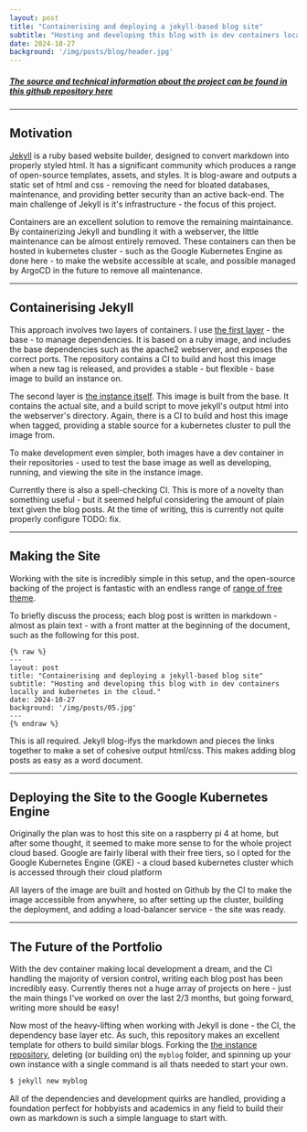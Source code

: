 ```yaml
---
layout: post
title: "Containerising and deploying a jekyll-based blog site"
subtitle: "Hosting and developing this blog with in dev containers locally and kubernetes in the cloud."
date: 2024-10-27
background: '/img/posts/blog/header.jpg'
---
```


##### [The source and technical information about the project can be found in this github repository here](https://github.com/MaxHerbs/jekyll-instance)

---
## Motivation
[Jekyll](https://jekyllrb.com/) is a ruby based website builder, designed to convert markdown into properly styled html. It has a significant community which produces a range of open-source templates, assets, and styles. It is blog-aware and outputs a static set of html and css - removing the need for bloated databases, maintenance, and providing better security than an active back-end. The main challenge of Jekyll is it's infrastructure - the focus of this project.

Containers are an excellent solution to remove the remaining maintainance. By containerizing Jekyll and bundling it with a webserver, the little maintenance can be almost entirely removed. These containers can then be hosted in kubernetes cluster - such as the Google Kubernetes Engine as done here - to make the website accessible at scale, and possible managed by ArgoCD in the future to remove all maintenance.

---
## Containerising Jekyll
This approach involves two layers of containers. I use [the first layer](https://github.com/MaxHerbs/jekyll-base) - the base - to manage dependencies. It is based on a ruby image, and includes the base dependencies such as the apache2 webserver, and exposes the correct ports. The repository contains a CI to build and host this image when a new tag is released, and provides a stable - but flexible - base image to build an instance on.

The second layer is [the instance itself](https://github.com/MaxHerbs/jekyll-instance). This image is built from the base. It contains the actual site, and a build script to move jekyll's output html into the webserver's directory. Again, there is a CI to build and host this image when tagged, providing a stable source for a kubernetes cluster to pull the image from.

To make development even simpler, both images have a dev container in their repositories - used to test the base image as well as developing, running, and viewing the site in the instance image. 

Currently there is also a spell-checking CI. This is more of a novelty than something useful - but it seemed helpful considering the amount of plain text given the blog posts. At the time of writing, this is currently not quite properly configure TODO: fix.

---
## Making the Site
Working with the site is incredibly simple in this setup, and the open-source backing of the project is fantastic with an endless range of [range of free theme](http://jekyllthemes.org/). 

To briefly discuss the process; each blog post is written in markdown - almost as plain text - with a front matter at the beginning of the document, such as the following for this post.


```
{% raw %}
---
layout: post
title: "Containerising and deploying a jekyll-based blog site"
subtitle: "Hosting and developing this blog with in dev containers locally and kubernetes in the cloud."
date: 2024-10-27
background: '/img/posts/05.jpg'
---
{% endraw %}
```

This is all required. Jekyll blog-ifys the markdown and pieces the links together to make a set of cohesive output html/css. This makes adding blog posts as easy as a word document.

---
## Deploying the Site to the Google Kubernetes Engine
Originally the plan was to host this site on a raspberry pi 4 at home, but after some thought, it seemed to make more sense to for the whole project cloud based. Google are fairly liberal with their free tiers, so I opted for the Google Kubernetes Engine (GKE) - a cloud based kubernetes cluster which is accessed through their cloud platform

All layers of the image are built and hosted on Github by the CI to make the image accessible from anywhere, so after setting up the cluster, building the deployment, and adding a load-balancer service - the site was ready.

---
## The Future of the Portfolio
With the dev container making local development a dream, and the CI handling the majority of version control, writing each blog post has been incredibly easy. Currently theres not a huge array of projects on here - just the main things I've worked on over the last 2/3 months, but going forward, writing more should be easy!

Now most of the heavy-lifting when working with Jekyll is done - the CI, the dependency base layer etc. As such, this repository makes an excellent template for others to build similar blogs. Forking the [the instance repository](https://github.com/MaxHerbs/jekyll-instance), deleting (or building on) the `myblog` folder, and spinning up your own instance with a single command is all thats needed to start your own.

```bash 
$ jekyll new myblog
```

All of the dependencies and development quirks are handled, providing a foundation perfect for hobbyists and academics in any field to build their own as markdown is such a simple language to start with.